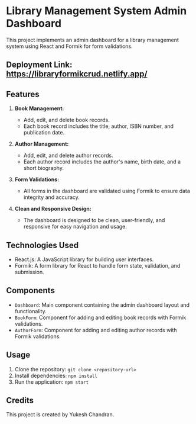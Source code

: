 # Library Management System Admin Dashboard

This project implements an admin dashboard for a library management system using React and Formik for form validations.

 
## Deployment Link: https://libraryformikcrud.netlify.app/ 
## Features

1. **Book Management:**
   - Add, edit, and delete book records.
   - Each book record includes the title, author, ISBN number, and publication date.

2. **Author Management:**
   - Add, edit, and delete author records.
   - Each author record includes the author's name, birth date, and a short biography.

3. **Form Validations:**
   - All forms in the dashboard are validated using Formik to ensure data integrity and accuracy.

4. **Clean and Responsive Design:**
   - The dashboard is designed to be clean, user-friendly, and responsive for easy navigation and usage.

## Technologies Used

- React.js: A JavaScript library for building user interfaces.
- Formik: A form library for React to handle form state, validation, and submission.

## Components

- `Dashboard`: Main component containing the admin dashboard layout and functionality.
- `BookForm`: Component for adding and editing book records with Formik validations.
- `AuthorForm`: Component for adding and editing author records with Formik validations.

## Usage

1. Clone the repository: `git clone <repository-url>`
2. Install dependencies: `npm install`
3. Run the application: `npm start`

## Credits

This project is created by Yukesh Chandran.

